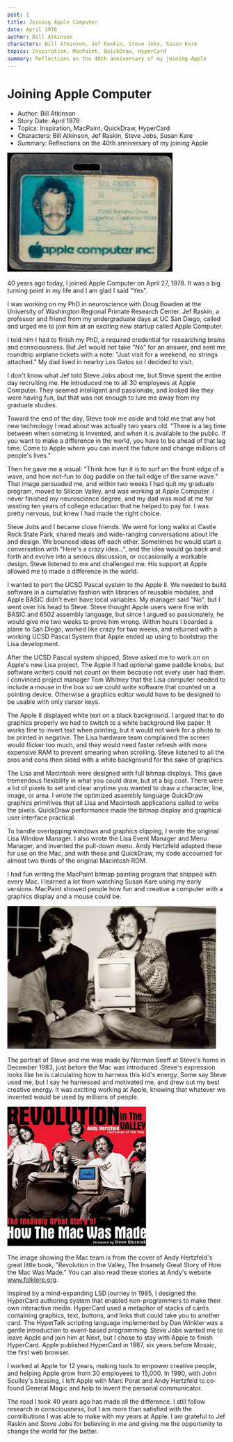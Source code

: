 ```yaml
---
post: 1
title: Joining Apple Computer
date: April 1978
author: Bill Atkinson
characters: Bill Atkinson, Jef Raskin, Steve Jobs, Susan Kare
topics: Inspiration, MacPaint, QuickDraw, HyperCard
summary: Reflections on the 40th anniversary of my joining Apple
---
```


# Joining Apple Computer
* Author: Bill Atkinson
* Story Date: April 1978
* Topics: Inspiration, MacPaint, QuickDraw, HyperCard
* Characters: Bill Atkinson, Jef Raskin, Steve Jobs, Susan Kare
* Summary: Reflections on the 40th anniversary of my joining Apple

![](images/Macintosh/bill-atkinson-id.jpg) 

    
40 years ago today, I joined Apple Computer on April 27, 1978. It was a big turning point in my life and I am glad I said "Yes".


I was working on my PhD in neuroscience with Doug Bowden at the University of Washington Regional Primate Research Center. Jef Raskin, a professor and friend from my undergraduate days at UC San Diego, called and urged me to join him at an exciting new startup called Apple Computer. 

I told him I had to finish my PhD, a required credential for researching brains and consciousness. But Jef would not take "No" for an answer, and sent me roundtrip airplane tickets with a note: "Just visit for a weekend, no strings attached." My dad lived in nearby Los Gatos so I decided to visit.

I don't know what Jef told Steve Jobs about me, but Steve spent the entire day recruiting me. He introduced me to all 30 employees at Apple Computer. They seemed intelligent and passionate, and looked like they were having fun, but that was not enough to lure me away from my graduate studies.

Toward the end of the day, Steve took me aside and told me that any hot new technology I read about was actually two years old. "There is a lag time between when someting is invented, and when it is available to the public. If you want to make a difference in the world, you have to be ahead of that lag time. Come to Apple where you can invent the future and change millions of people's lives." 

Then he gave me a visual: "Think how fun it is to surf on the front edge of a wave, and how not-fun to dog paddle on the tail edge of the same wave." That image persuaded me, and within two weeks I had quit my graduate program, moved to Silicon Valley, and was working at Apple Computer. I never finished my neuroscience degree, and my dad was mad at me for wasting ten years of college education that he helped to pay for. I was pretty nervous, but knew I had made the right choice.

Steve Jobs and I became close friends. We went for long walks at Castle Rock State Park, shared meals and wide-ranging conversations about life and design. We bounced ideas off each other. Sometimes he would start a conversation with "Here's a crazy idea...", and the idea would go back and forth and evolve into a serious discussion, or occasionally a workable design. Steve listened to me and challenged me. His support at Apple allowed me to made a difference in the world. 

I wanted to port the UCSD Pascal system to the Apple II. We needed to build software in a cumulative fashion with libraries of reusable modules, and Apple BASIC didn't even have local variables. My manager said "No", but I went over his head to Steve. Steve thought Apple users were fine with BASIC and 6502 assembly language, but since I argued so passionately, he would give me two weeks to prove him wrong. Within hours I boarded a plane to San Diego, worked like crazy for two weeks, and returned with a working UCSD Pascal System that Apple ended up using to bootstrap the Lisa development.

After the UCSD Pascal system shipped, Steve asked me to work on on Apple's new Lisa project. The Apple II had optional game paddle knobs, but software writers could not count on them because not every user had them. I convinced project manager Tom Whitney that the Lisa computer needed to include a mouse in the box so we could write software that counted on a pointing device. Otherwise a graphics editor would have to be designed to be usable with only cursor keys.

The Apple II displayed white text on a black background. I argued that to do graphics properly we had to switch to a white background like paper. It works fine to invert text when printing, but it would not work for a photo to be printed in negative. The Lisa hardware team complained the screen would flicker too much, and they would need faster refresh with more expensive RAM to prevent smearing when scrolling. Steve listened to all the pros and cons then sided with a white background for the sake of graphics.

The Lisa and Macintosh were designed with full bitmap displays. This gave tremendous flexibility in what you could draw, but at a big cost. There were a lot of pixels to set and clear anytime you wanted to draw a character, line, image, or area. I wrote the optimized assembly language QuickDraw graphics primitives that all Lisa and Macintosh applications called to write the pixels. QuickDraw performance made the bitmap display and graphical user interface practical.

To handle overlapping windows and graphics clipping, I wrote the original Lisa Window Manager. I also wrote the Lisa Event Manager and Menu Manager, and invented the pull-down menu. Andy Hertzfeld adapted these for use on the Mac, and with these and QuickDraw, my code accounted for almost two thirds of the original Macintosh ROM. 

I had fun writing the MacPaint bitmap painting program that shipped with every Mac. I learned a lot from watching Susan Kare using my early versions. MacPaint showed people how fun and creative a computer with a graphics display and a mouse could be.

![](images/Macintosh/Steve_and_Bill_t.jpg)

The portrait of Steve and me was made by Norman Seeff at Steve's home in December 1983, just before the Mac was introduced. Steve's expression looks like he is calculating how to harness this kid's energy. Some say Steve used me, but I say he harnessed and motivated me, and drew out my best creative energy. It was exciting working at Apple, knowing that whatever we invented would be used by millions of people.

![](images/Macintosh/revolution_t.jpg)

The image showing the Mac team is from the cover of Andy Hertzfeld's great little book, "Revolution in the Valley, The Insanely Great Story of How the Mac Was Made." You can also read these stories at Andy's website www.folklore.org.  

Inspired by a mind-expanding LSD journey in 1985, I designed the HyperCard authoring system that enabled non-programmers to make their own interactive media. HyperCard used a metaphor of stacks of cards containing graphics, text, buttons, and links that could take you to another card. The HyperTalk scripting language implemented by Dan Winkler was a gentle introduction to event-based programming. Steve Jobs wanted me to leave Apple and join him at Next, but I chose to stay with Apple to finish HyperCard. Apple published HyperCard in 1987, six years before Mosaic, the first web browser. 

I worked at Apple for 12 years, making tools to empower creative people, and helping Apple grow from 30 employees to 15,000. In 1990, with John Sculley's blessing, I left Apple with Marc Porat and Andy Hertzfeld to co-found General Magic and help to invent the personal communicator.

The road I took 40 years ago has made all the difference. I still follow research in consciousness, but I am more than satisfied with the contributions I was able to make with my years at Apple. I am grateful to Jef Raskin and Steve Jobs for believing in me and giving me the opportunity to change the world for the better.

